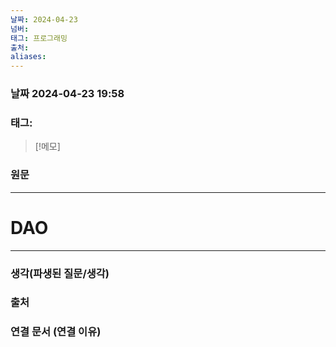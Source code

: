 ```yaml
---
날짜: 2024-04-23
넘버: 
태그: 프로그래밍
출처: 
aliases:
---
```

### 날짜  2024-04-23 19:58

### 태그:

>[!메모]
>

### 원문
---
# DAO

---
### 생각(파생된 질문/생각)

### 출처

### 연결 문서 (연결 이유)
